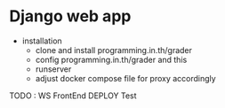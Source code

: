# Django web app
- installation
  - clone and install programming.in.th/grader
  - config programming.in.th/grader and this
  - runserver
  - adjust docker compose file for proxy accordingly

TODO :
WS
FrontEnd
DEPLOY Test
